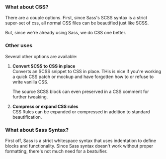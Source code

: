 ### What about CSS?

There are a couple options. First, since Sass's SCSS syntax is a strict super-set of css, all normal CSS files can be beautified just like SCSS. 

But, since we're already using Sass, we do CSS one better.


### Other uses

Several other options are available:

1. **Convert SCSS to CSS in place**  
    Converts an SCSS snippet to CSS in place. THis is nice if you're working a quick CSS patch or mockup and have forgotten how to or refuse to write vanilla CSS.

    The source SCSS block can even preserved in a CSS comment for further tweaking.

2. **Compress or expand CSS rules**  
    CSS Rules can be expanded or compressed in addition to standard beautification.
    
### What about Sass Syntax?
First off, Sass is a strict whitespace syntax that uses indentation to define blocks and functionality. Since Sass syntax doesn't work without proper formatting, there's not much need for a beatuifier. 
